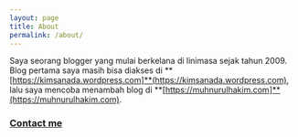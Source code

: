 ```yaml
---
layout: page
title: About
permalink: /about/
---
```


Saya seorang blogger yang mulai berkelana di linimasa sejak tahun 2009. Blog pertama saya masih bisa diakses di **[https://kimsanada.wordpress.com]**(https://kimsanada.wordpress.com), lalu saya mencoba menambah blog di **[https://muhnurulhakim.com]**(https://muhnurulhakim.com).

### [Contact me](https://t.me/muhnurulhakim)
